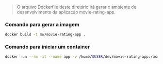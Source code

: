 > O arquivo Dockerfile deste diretório irá gerar o ambiente de desenvolvimento da aplicação movie-rating-app.  
   
  
### Comando para gerar a imagem

```sh
docker build -t mw/movie-rating-app .
```

### Comando para iniciar um container

```sh
docker run --rm -it --name app -v /home/$USER/dev/movie-rating-app:/usr/src/movie-rating-app -e USER=$USER  mw/movie-rating-app bas
```
